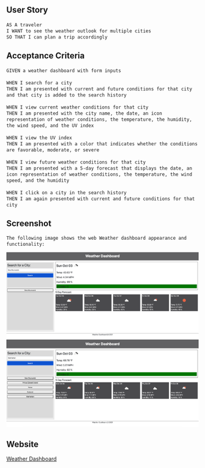 ## User Story
    AS A traveler
    I WANT to see the weather outlook for multiple cities
    SO THAT I can plan a trip accordingly

## Acceptance Criteria
    GIVEN a weather dashboard with form inputs

    WHEN I search for a city
    THEN I am presented with current and future conditions for that city and that city is added to the search history

    WHEN I view current weather conditions for that city
    THEN I am presented with the city name, the date, an icon representation of weather conditions, the temperature, the humidity, the wind speed, and the UV index

    WHEN I view the UV index
    THEN I am presented with a color that indicates whether the conditions are favorable, moderate, or severe

    WHEN I view future weather conditions for that city
    THEN I am presented with a 5-day forecast that displays the date, an icon representation of weather conditions, the temperature, the wind speed, and the humidity

    WHEN I click on a city in the search history
    THEN I am again presented with current and future conditions for that city

##  Screenshot
    The following image shows the web Weather dashboard appearance and functionality:
![Mockup Image](assets/images/img0.png)
![Mockup Image](assets/images/img1.png)

## Website
[Weather Dashboard](https://dan13l80.github.io/Weather-Dashboard/)
